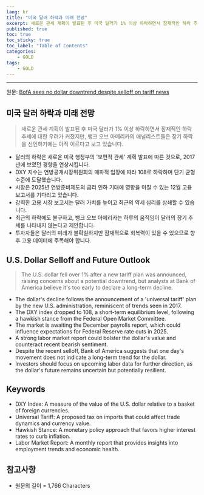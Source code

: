 ```yaml
---
lang: kr
title: "미국 달러 하락과 미래 전망"
excerpt: 새로운 관세 계획이 발표된 후 미국 달러가 1% 이상 하락하면서 잠재적인 하락 추세에 대한 우려가 커졌지만, 뱅크 오브 아메리카의 애널리스트들은 장기 하락을 선언하기에는 아직 이르다고 보고 있습니다.
published: true
toc: true
toc_sticky: true
toc_label: "Table of Contents"
categories:
    - GOLD
tags:
    - GOLD
---
```


---

  원문: [BofA sees no dollar downtrend despite selloff on tariff news](https://www.investing.com/news/forex-news/bofa-sees-no-dollar-downtrend-despite-selloff-on-tariff-news-93CH-3798104)

## 미국 달러 하락과 미래 전망

> 새로운 관세 계획이 발표된 후 미국 달러가 1% 이상 하락하면서 잠재적인 하락 추세에 대한 우려가 커졌지만, 뱅크 오브 아메리카의 애널리스트들은 장기 하락을 선언하기에는 아직 이르다고 보고 있습니다.


- 달러의 하락은 새로운 미국 행정부의 '보편적 관세' 계획 발표에 따른 것으로, 2017년에 보였던 경향을 연상시킵니다.
- DXY 지수는 연방공개시장위원회의 매파적 입장에 따라 108로 하락하며 단기 균형 수준에 도달했습니다.
- 시장은 2025년 연방준비제도의 금리 인하 기대에 영향을 미칠 수 있는 12월 고용 보고서를 기다리고 있습니다.
- 강력한 고용 시장 보고서는 달러 가치를 높이고 최근의 약세 심리를 상쇄할 수 있습니다.
- 최근의 하락에도 불구하고, 뱅크 오브 아메리카는 하루의 움직임이 달러의 장기 추세를 나타내지 않는다고 제안합니다.
- 투자자들은 달러의 미래가 불확실하지만 잠재적으로 회복력이 있을 수 있으므로 향후 고용 데이터에 주목해야 합니다.

## U.S. Dollar Selloff and Future Outlook

> The U.S. dollar fell over 1% after a new tariff plan was announced, raising concerns about a potential downtrend, but analysts at Bank of America believe it's too early to declare a long-term decline.


- The dollar's decline follows the announcement of a 'universal tariff' plan by the new U.S. administration, reminiscent of trends seen in 2017.
- The DXY index dropped to 108, a short-term equilibrium level, following a hawkish stance from the Federal Open Market Committee.
- The market is awaiting the December payrolls report, which could influence expectations for Federal Reserve rate cuts in 2025.
- A strong labor market report could bolster the dollar's value and counteract recent bearish sentiment.
- Despite the recent selloff, Bank of America suggests that one day's movement does not indicate a long-term trend for the dollar.
- Investors should focus on upcoming labor data for further direction, as the dollar's future remains uncertain but potentially resilient.

## Keywords

- DXY Index: A measure of the value of the U.S. dollar relative to a basket of foreign currencies.
- Universal Tariff: A proposed tax on imports that could affect trade dynamics and currency value.
- Hawkish Stance: A monetary policy approach that favors higher interest rates to curb inflation.
- Labor Market Report: A monthly report that provides insights into employment trends and economic health.

## 참고사항

- 원문의 길이 = 1,766 Characters

